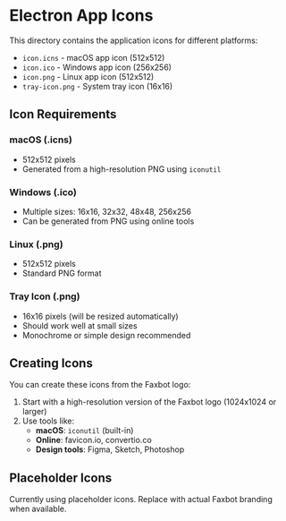 # Electron App Icons

This directory contains the application icons for different platforms:

- `icon.icns` - macOS app icon (512x512)
- `icon.ico` - Windows app icon (256x256)
- `icon.png` - Linux app icon (512x512)
- `tray-icon.png` - System tray icon (16x16)

## Icon Requirements

### macOS (.icns)
- 512x512 pixels
- Generated from a high-resolution PNG using `iconutil`

### Windows (.ico)
- Multiple sizes: 16x16, 32x32, 48x48, 256x256
- Can be generated from PNG using online tools

### Linux (.png)
- 512x512 pixels
- Standard PNG format

### Tray Icon (.png)
- 16x16 pixels (will be resized automatically)
- Should work well at small sizes
- Monochrome or simple design recommended

## Creating Icons

You can create these icons from the Faxbot logo:

1. Start with a high-resolution version of the Faxbot logo (1024x1024 or larger)
2. Use tools like:
   - **macOS**: `iconutil` (built-in)
   - **Online**: favicon.io, convertio.co
   - **Design tools**: Figma, Sketch, Photoshop

## Placeholder Icons

Currently using placeholder icons. Replace with actual Faxbot branding when available.

